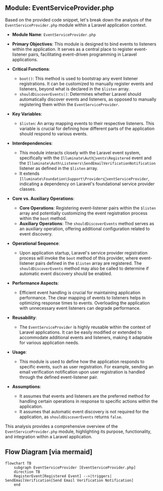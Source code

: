 ## Module: EventServiceProvider.php
Based on the provided code snippet, let's break down the analysis of the `EventServiceProvider.php` module within a Laravel application context.

- **Module Name**: `EventServiceProvider.php`

- **Primary Objectives**: This module is designed to bind events to listeners within the application. It serves as a central place to register event-listener pairs, facilitating event-driven programming in Laravel applications.

- **Critical Functions**:
  - `boot()`: This method is used to bootstrap any event listener registrations. It can be customized to manually register events and listeners, beyond what is declared in the `$listen` array.
  - `shouldDiscoverEvents()`: Determines whether Laravel should automatically discover events and listeners, as opposed to manually registering them within the `EventServiceProvider`.

- **Key Variables**:
  - `$listen`: An array mapping events to their respective listeners. This variable is crucial for defining how different parts of the application should respond to various events.

- **Interdependencies**: 
  - This module interacts closely with the Laravel event system, specifically with the `Illuminate\Authvents\Registered` event and the `Illuminate\Auth\Listeners\SendEmailVerificationNotification` listener as defined in the `$listen` array. 
  - It extends `Illuminate\Foundation\Support\ProvidersventServiceProvider`, indicating a dependency on Laravel's foundational service provider classes.

- **Core vs. Auxiliary Operations**:
  - **Core Operations**: Registering event-listener pairs within the `$listen` array and potentially customizing the event registration process within the `boot` method.
  - **Auxiliary Operations**: The `shouldDiscoverEvents` method serves as an auxiliary operation, offering additional configuration related to event discovery.

- **Operational Sequence**:
  - Upon application startup, Laravel's service provider registration process will invoke the `boot` method of this provider, where event-listener pairs defined in the `$listen` array are registered. The `shouldDiscoverEvents` method may also be called to determine if automatic event discovery should be enabled.

- **Performance Aspects**:
  - Efficient event handling is crucial for maintaining application performance. The clear mapping of events to listeners helps in optimizing response times to events. Overloading the application with unnecessary event listeners can degrade performance.

- **Reusability**:
  - The `EventServiceProvider` is highly reusable within the context of Laravel applications. It can be easily modified or extended to accommodate additional events and listeners, making it adaptable for various application needs.

- **Usage**:
  - This module is used to define how the application responds to specific events, such as user registration. For example, sending an email verification notification upon user registration is handled through the defined event-listener pair.

- **Assumptions**:
  - It assumes that events and listeners are the preferred method for handling certain operations in response to specific actions within the application.
  - It assumes that automatic event discovery is not required for the application, as `shouldDiscoverEvents` returns `false`.

This analysis provides a comprehensive overview of the `EventServiceProvider.php` module, highlighting its purpose, functionality, and integration within a Laravel application.
## Flow Diagram [via mermaid]
```mermaid
flowchart TB
    subgraph EventServiceProvider [EventServiceProvider.php]
    direction TB
    RegisterEvent[Registered Event] -->|triggers| SendEmailVerification[Send Email Verification Notification]
    end
```
